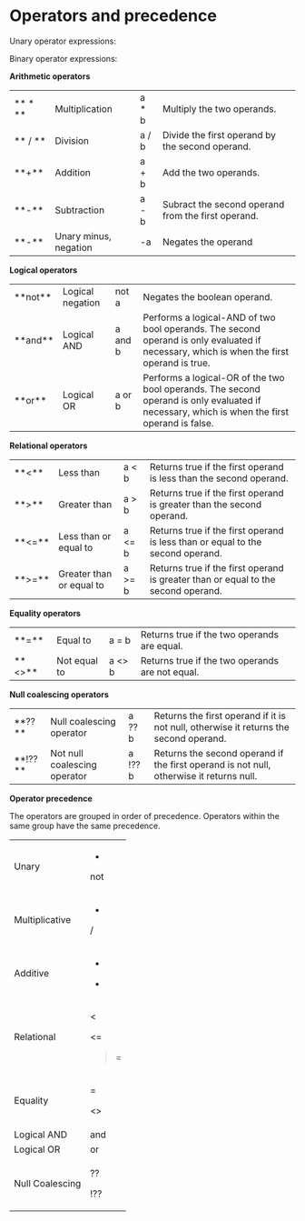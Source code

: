 # Operators and precedence

Unary operator expressions:

<operator> <operand>

Binary operator expressions:

<operand1> <operator> <operand2>

**Arithmetic operators**

<table>

<tbody>

<tr>

<td>** * **</td>

<td>Multiplication</td>

<td>a * b</td>

<td>Multiply the two operands.</td>

</tr>

<tr>

<td>** / **</td>

<td>Division</td>

<td>a / b</td>

<td>Divide the first operand by the second operand.</td>

</tr>

<tr>

<td>**+**</td>

<td>Addition</td>

<td>a + b</td>

<td>Add the two operands.</td>

</tr>

<tr>

<td>**-**</td>

<td>Subtraction</td>

<td>a - b</td>

<td>Subract the second operand from the first operand.</td>

</tr>

<tr>

<td>**-**</td>

<td>Unary minus, negation</td>

<td>-a</td>

<td>Negates the operand</td>

</tr>

</tbody>

</table>

**Logical operators**

<table>

<tbody>

<tr>

<td>**not**</td>

<td>Logical negation</td>

<td>not a</td>

<td>Negates the boolean operand.</td>

</tr>

<tr>

<td>**and**</td>

<td>Logical AND</td>

<td>a and b</td>

<td>Performs a logical-AND of two bool operands. The second operand is only evaluated if necessary, which is when the first operand is true.</td>

</tr>

<tr>

<td>**or**</td>

<td>Logical OR</td>

<td>a or b</td>

<td>Performs a logical-OR of the two bool operands. The second operand is only evaluated if necessary, which is when the first operand is false.</td>

</tr>

</tbody>

</table>

**Relational operators**

<table>

<tbody>

<tr>

<td>**<**</td>

<td>Less than</td>

<td>a < b</td>

<td>Returns true if the first operand is less than the second operand.</td>

</tr>

<tr>

<td>**>**</td>

<td>Greater than</td>

<td>a > b</td>

<td>Returns true if the first operand is greater than the second operand.</td>

</tr>

<tr>

<td>**<=**</td>

<td>Less than or equal to</td>

<td>a <= b</td>

<td>Returns true if the first operand is less than or equal to the second operand.</td>

</tr>

<tr>

<td>**>=**</td>

<td>Greater than or equal to</td>

<td>a >= b</td>

<td>Returns true if the first operand is greater than or equal to the second operand.</td>

</tr>

</tbody>

</table>

**Equality operators**

<table>

<tbody>

<tr>

<td>**=**</td>

<td>Equal to</td>

<td>a = b</td>

<td>Returns true if the two operands are equal.</td>

</tr>

<tr>

<td>**<>**</td>

<td>Not equal to</td>

<td>a <> b</td>

<td>Returns true if the two operands are not equal.</td>

</tr>

</tbody>

</table>

**Null coalescing operators**

<table>

<tbody>

<tr>

<td>**??**</td>

<td>Null coalescing operator</td>

<td>a ?? b</td>

<td>Returns the first operand if it is not null, otherwise it returns the second operand.</td>

</tr>

<tr>

<td>**!??**</td>

<td>Not null coalescing operator</td>

<td>a !?? b</td>

<td>Returns the second operand if the first operand is not null, otherwise it returns null.</td>

</tr>

</tbody>

</table>

**Operator precedence**

The operators are grouped in order of precedence. Operators within the same group have the same precedence.

 <table style="WIDTH: 100%">

<tbody>

<tr>

<td>Unary</td>

<td>

-

not

</td>

</tr>

<tr>

<td>Multiplicative</td>

<td>

*

/

</td>

</tr>

<tr>

<td>Additive</td>

<td>

+

-

</td>

</tr>

<tr>

<td>Relational</td>

<td>

<

>

<=

>=

</td>

</tr>

<tr>

<td>Equality</td>

<td>

=

<>

</td>

</tr>

<tr>

<td>Logical AND</td>

<td>and</td>

</tr>

<tr>

<td>Logical OR</td>

<td>or</td>

</tr>

<tr>

<td>Null Coalescing</td>

<td>

??

!??

</td>

</tr>

</tbody>

</table>

